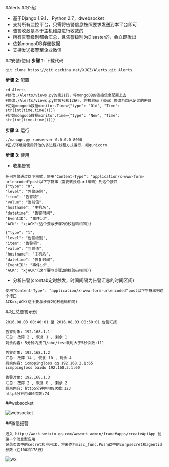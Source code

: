 #Alerts
##介绍
- 基于Django 1.9.1， Python 2.7，dwebsocket
- 支持所有监控平台，只需将告警信息按照要求发送到本平台即可
- 告警收敛是基于主机维度进行收敛的
- 所有告警级别都会汇总，且告警级别为Disaster的，会立即发出
- 依赖mongoDB存储数据
- 支持发送报警至企业微信

##安装/使用
**步骤 1**: 下载代码

```
git clone https://git.oschina.net/XJGZ/Alerts.git Alerts
```

**步骤 2**: 配置

```
cd Alerts
#修改./Alerts/views.py的第21行，将mongoDB的连接信息配置上去
#修改./Alerts/views.py的第76和126行，将校验码（密码）修改为自己定义的密码
#初始mongodb数据monitor.Time={"type": "Old", "Time": str(int(time.time()))}
#初始mongodb数据monitor.Time={"type": "New", "Time": str(int(time.time()))}
```

**步骤 3**: 运行

```
./manage.py runserver 0.0.0.0 8000
#正式环境请使用其他的多进程/线程方式运行，如gunicorn
```

**步骤 3**: 使用

- 收集告警

```
任何告警通过以下格式，使用"Content-Type": "application/x-www-form-urlencoded"post以下字符串（需要转换成url编码）到这个接口
{"type": "0",
"level": "告警级别",
"item": "告警项",
"value": "当前值",
"hostname": "主机名",
"datetime": "告警时间",
"EventID": "事件id",
"ACK": "xjACK"(这个要与步骤2的校验码相同)}

{"type": "1",
"level": "告警级别",
"item": "告警项",
"value": "当前值",
"hostname": "主机名",
"datetime": "恢复时间",
"EventID": "事件id",
"ACK": "xjACK"(这个要与步骤2的校验码相同)}
```

- 分析告警(crontab定时触发，时间间隔为告警汇总的时间区间)

```
使用"Content-Type": "application/x-www-form-urlencoded"post以下字符串到这个接口
ACK=xjACK(这个要与步骤2的校验码相同)
```

##汇总告警示例

```
2016.08.03 00:40:01 至 2016.08.03 00:50:01 告警汇报 

告警对象: 192.168.1.1
汇总: 故障 2 , 恢复 1 , 剩余 1 
剩余内容: 5分钟内接口/abc/test耗时大于5秒次数:111

告警对象: 192.168.1.2
汇总: 故障 14 , 恢复 10 , 剩余 4 
剩余内容: icmppingloss qq 192.168.2.1:65
icmppingloss baidu 192.168.3.1:60

告警对象: 192.168.1.3 
汇总: 故障 2 , 恢复 0 , 剩余 2 
剩余内容: http5分钟内408次数:123
http5分钟内400次数:74
```

##websocket

![websocket](http://git.oschina.net/XJGZ/Alerts/raw/master/static/demo.jpg)


##微信报警
```
进入 http://work.weixin.qq.com/wework_admin/frame#apps/createApiApp 创建一个消息型应用
记录页面中的secret和应用ID，将来作为misc_func.PushWX中的corpsecret和agentid参数（在100和178行）
```
![wx](http://git.oschina.net/XJGZ/Alerts/raw/master/static/WXdemo.jpg)
